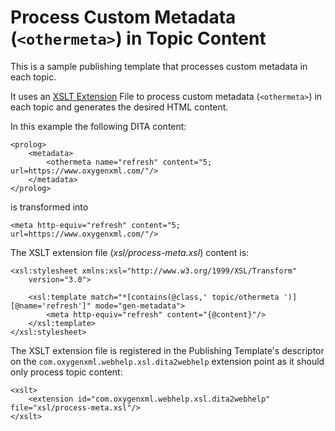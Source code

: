 # Process Custom Metadata (`<othermeta>`) in Topic Content

This is a sample publishing template that processes custom metadata in each topic.


It uses an 
[XSLT Extension](https://www.oxygenxml.com/doc/versions/23.1/ug-webhelp-responsive/topics/whr-responsive-override-xslt-dita-xslt-import.html) File to process custom metadata (`<othermeta>`) in each topic and generates the desired HTML content.

In this example the following DITA content:
```
<prolog>
    <metadata>
        <othermeta name="refresh" content="5; url=https://www.oxygenxml.com/"/>    
    </metadata>
</prolog>
```
is transformed into
```
<meta http-equiv="refresh" content="5; url=https://www.oxygenxml.com/"/>
```

The XSLT extension file (_xsl/process-meta.xsl_) content is:
```
<xsl:stylesheet xmlns:xsl="http://www.w3.org/1999/XSL/Transform"
    version="3.0">
    
    <xsl:template match="*[contains(@class,' topic/othermeta ')][@name='refresh']" mode="gen-metadata">
        <meta http-equiv="refresh" content="{@content}"/>
    </xsl:template>
</xsl:stylesheet>
```
The XSLT extension file is registered in the Publishing Template's descriptor on the `com.oxygenxml.webhelp.xsl.dita2webhelp` extension point as it should only process topic content:
```
<xslt>
    <extension id="com.oxygenxml.webhelp.xsl.dita2webhelp" file="xsl/process-meta.xsl"/>
</xslt>
```
